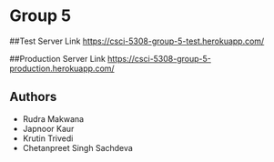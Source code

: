# Group 5

##Test Server Link
https://csci-5308-group-5-test.herokuapp.com/

##Production Server Link
https://csci-5308-group-5-production.herokuapp.com/

## Authors
* Rudra Makwana
* Japnoor Kaur
* Krutin Trivedi
* Chetanpreet Singh Sachdeva